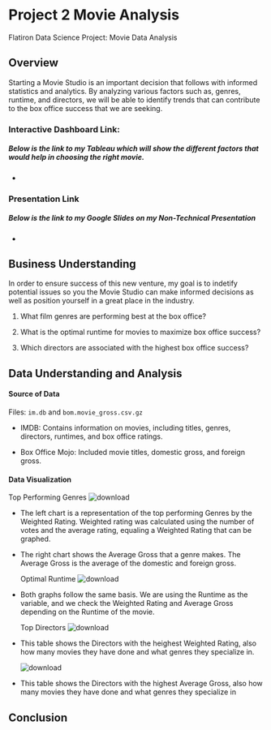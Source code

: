 # Project 2 Movie Analysis
Flatiron Data Science Project: Movie Data Analysis
## Overview
Starting a Movie Studio is an important decision that follows with informed statistics and analytics. By analyzing various factors such as, genres, runtime, and directors, we will be able to identify trends that can contribute to the box office success that we are seeking. 

### Interactive Dashboard Link:
##### Below is the link to my Tableau which will show the different factors that would help in choosing the right movie.
   * 

### Presentation Link
##### Below is the link to my Google Slides on my Non-Technical Presentation
   * 

## Business Understanding
In order to ensure success of this new venture, my goal is to indetify potential issues so you the Movie Studio can make informed decisions as well as position yourself in a great place in the industry.
1. What film genres are performing best at the box office?

2. What is the optimal runtime for movies to maximize box office success?

3. Which directors are associated with the highest box office success?


## Data Understanding and Analysis

#### Source of Data
Files: `im.db` and `bom.movie_gross.csv.gz`

* IMDB: Contains information on movies, including titles, genres, directors, runtimes, and box office ratings.

* Box Office Mojo: Included movie titles, domestic gross, and foreign gross.

#### Data Visualization

   Top Performing Genres
    ![download](https://github.com/user-attachments/assets/7baefc30-8508-4f03-9395-c71bb11ed1da)

- The left chart is a representation of the top performing Genres by the Weighted Rating. Weighted rating was calculated using the number of votes and the average rating, equaling a Weighted Rating that can be graphed.
- The right chart shows the Average Gross that a genre makes. The Average Gross is the average of the domestic and foreign gross.


  Optimal Runtime
  ![download](https://github.com/user-attachments/assets/7610c512-e28d-405f-b870-b253d6fd7d11)

- Both graphs follow the same basis. We are using the Runtime as the variable, and we check the Weighted Rating and Average Gross depending on the Runtime of the movie.


  Top Directors
  ![download](https://github.com/user-attachments/assets/9f210733-9868-4fb7-91c9-6a998f4d8c4d)
- This table shows the Directors with the heighest Weighted Rating, also how many movies they have done and what genres they specialize in.


  ![download](https://github.com/user-attachments/assets/d8faeb8c-ff8d-43ce-a194-6647df437553)
- This table shows the Directors with the highest Average Gross, also how many movies they have done and what genres they specialize in


## Conclusion
